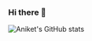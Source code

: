 ### Hi there 👋

<!--
**Angst-angwalkar/Angst-angwalkar** is a ✨ _special_ ✨ repository because its `README.md` (this file) appears on your GitHub profile.

Here are some ideas to get you started:

- 🔭 I’m currently working on ...
- 🌱 I’m currently learning ...
- 👯 I’m looking to collaborate on ...
- 🤔 I’m looking for help with ...
- 💬 Ask me about ...
- 📫 How to reach me: ...
- 😄 Pronouns: ...
- ⚡ Fun fact: ...
-->
![Aniket's GitHub stats](https://github-readme-stats.vercel.app/api?username=anuraghazra&show_icons=true&theme=radical)
